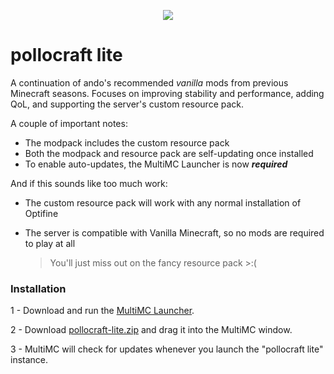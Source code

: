 <p align="center">
  <img src="https://user-images.githubusercontent.com/9106643/166590981-eb05a22f-a20d-4623-bbcc-75db91a179e8.png">
</p>

# pollocraft lite

A continuation of ando's recommended _vanilla_ mods from previous Minecraft seasons. Focuses on improving stability and performance, adding QoL, and supporting the server's custom resource pack.

A couple of important notes:
* The modpack includes the custom resource pack
* Both the modpack and resource pack are self-updating once installed
* To enable auto-updates, the MultiMC Launcher is now ***required***

And if this sounds like too much work:
* The custom resource pack will work with any normal installation of Optifine
* The server is compatible with Vanilla Minecraft, so no mods are required to play at all

  > You'll just miss out on the fancy resource pack >:(

### Installation

1 - Download and run the [MultiMC Launcher](https://multimc.org).

2 - Download [pollocraft-lite.zip](https://github.com/yungando/pollocraft/raw/lite/MultiMC/pollocraft-lite.zip) and drag it into the MultiMC window.

3 - MultiMC will check for updates whenever you launch the "pollocraft lite" instance.
